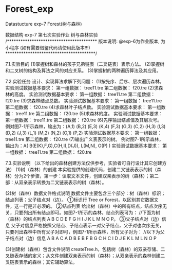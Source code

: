 # Forest_exp

Datastucture exp-7 Forest(树与森林)

数据结构 exp-7 第七次实验作业 树与森林实验 /**************************************** 版本说明: @exp-6为作业版本, 为小程序 (如有需要借鉴代码请使用此版本!!!) ****************************************/

7.1.实验目的
    (1)掌握树和森林的孩子兄弟链表（二叉链表）表示方法。
    (2)掌握树和二叉树的结构及算法之间的对应关系。
    (3)掌握树的两种遍历算法及其应用。

7.2.实验任务
    设计、实现算法求解下列问题：
(1)按先序、后序、层次遍历森林。
    实验测试数据基本要求：
    第一组数据： tree11.tre
    第二组数据： f20.tre
(2)求森林的高度。
	 实验测试数据基本要求：
    第一组数据： tree11.tre
    第二组数据： f20.tre
(3)求森林结点总数。
	 实验测试数据基本要求：
    第一组数据： tree11.tre
    第二组数据： f20.tre
(4)求森林叶子结点数。
	 实验测试数据基本要求：
    第一组数据： tree11.tre
    第二组数据： f20.tre
(5)求森林的度。
	 实验测试数据基本要求：
    第一组数据： tree11.tre
    第二组数据： f20.tre
(6)先序输出结点值及其层次号。
    例对图7-1所示森林，输出为：(A,1) (B,2) (E,3) (K,4) (F,3) (G,3) (C,2) (H,3) (I,3) (D,2) (J,3) (L,1) (M,2) (N,2) (O,1) (P,2)
	 实验测试数据基本要求：
    第一组数据： tree11.tre
    第二组数据： f20.tre
(7)输出广义表表示的树。
    例对图7-1所示森林，输出为：A( B(E(K),F,G),C(H,I),D(J)),  L(M,N),  O(P) )
	 实验测试数据基本要求：
    第一组数据： tree11.tre
    第二组数据： f20.tre

7.3.实验说明
（以下给出的森林创建方法仅供参考，实验者可自行设计其它创建方法）
(1)树（森林）的创建
本实验提供的创建代码，创建二叉链表表示的树（森林）分为2个步骤，第一步：读取文本文件，创建双亲表示的树（森林）；第二部：从双亲表示转换为二叉链表表示的树（森林）。

(2)树（森林）数据文件格式说明
数据文件主要包含三个部分：树（森林）标识；结点列表；父子结点对（边）。
①标识行
  Tree or Forest，以区别其它数据文件，这一行是非必须的。
②结点列表
  给出树（森林）中的所有结点，结点次序无关，只要列出所有结点即可。如图7-1所示的森林，结点列表可为：
            //下面为树（森林）的结点列表
A B C D E F G H I J K L M N O P。
③父子结点对（边）信息
  父子对信息严格按照父结点、子结点表示一对父子结点，父子对也次序无关，只要列出森林中所有父子对即可，例图7-1所示森林，所有父子对为：
//以下为父子结点对（边）信息
A B
A C
A D
B E
B F
B G
C H
C I
D J
E K
L M
L N
O P


(3)创建树（森林）包含文件说明
    createTree.h，包括树（森林）的双亲存储、二叉链表存储的定义；从文件创建双亲表示的树（森林）；从双亲表示的森林创建二叉链表表示的森林；其它辅助算法。
